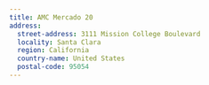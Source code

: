 ```yaml
---
title: AMC Mercado 20
address:
  street-address: 3111 Mission College Boulevard
  locality: Santa Clara
  region: California
  country-name: United States
  postal-code: 95054
---
```

